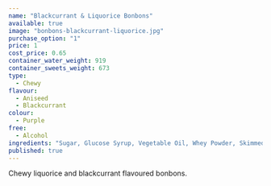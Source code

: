 ```yaml
---
name: "Blackcurrant & Liquorice Bonbons"
available: true
image: "bonbons-blackcurrant-liquorice.jpg"
purchase_option: "1"
price: 1
cost_price: 0.65
container_water_weight: 919
container_sweets_weight: 673
type: 
  - Chewy
flavour: 
  - Aniseed
  - Blackcurrant
colour: 
  - Purple
free: 
  - Alcohol
ingredients: "Sugar, Glucose Syrup, Vegetable Oil, Whey Powder, Skimmed Milk Powder, Cornflour, Citric Acid, Flavourings, Butter Oil, Salt, Emulsifier: Soya Lecithin, Colour: E162"
published: true
---
```


Chewy liquorice and blackcurrant flavoured bonbons.
